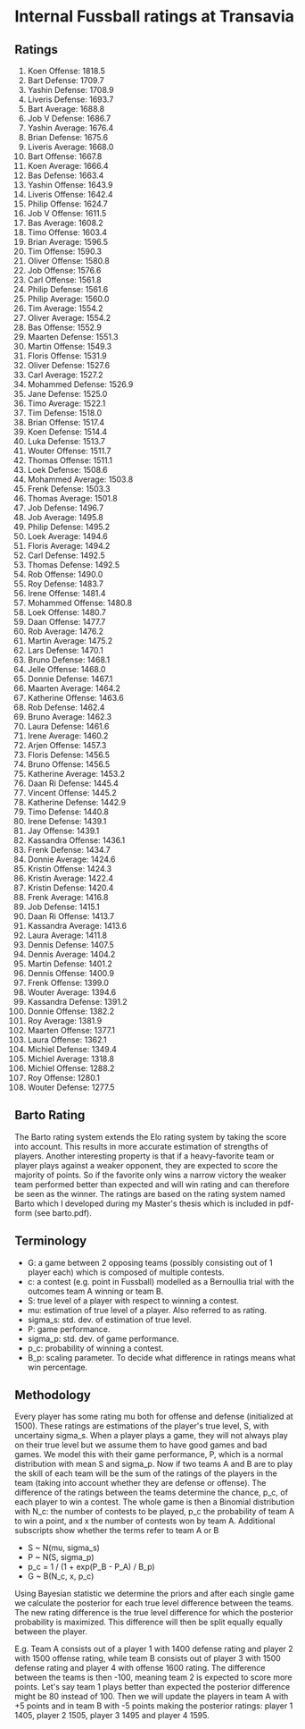 # Internal Fussball ratings at Transavia
## Ratings
1. Koen Offense: 1818.5 
2. Bart Defense: 1709.7 
3. Yashin Defense: 1708.9 
4. Liveris Defense: 1693.7 
5. Bart Average: 1688.8 
6. Job V Defense: 1686.7 
7. Yashin Average: 1676.4 
8. Brian Defense: 1675.6 
9. Liveris Average: 1668.0 
10. Bart Offense: 1667.8 
11. Koen Average: 1666.4 
12. Bas Defense: 1663.4 
13. Yashin Offense: 1643.9 
14. Liveris Offense: 1642.4 
15. Philip Offense: 1624.7 
16. Job V Offense: 1611.5 
17. Bas Average: 1608.2 
18. Timo Offense: 1603.4 
19. Brian Average: 1596.5 
20. Tim Offense: 1590.3 
21. Oliver Offense: 1580.8 
22. Job Offense: 1576.6 
23. Carl Offense: 1561.8 
24. Philip  Defense: 1561.6 
25. Philip Average: 1560.0 
26. Tim Average: 1554.2 
27. Oliver Average: 1554.2 
28. Bas Offense: 1552.9 
29. Maarten Defense: 1551.3 
30. Martin Offense: 1549.3 
31. Floris Offense: 1531.9 
32. Oliver Defense: 1527.6 
33. Carl Average: 1527.2 
34. Mohammed Defense: 1526.9 
35. Jane Defense: 1525.0 
36. Timo Average: 1522.1 
37. Tim Defense: 1518.0 
38. Brian Offense: 1517.4 
39. Koen Defense: 1514.4 
40. Luka Defense: 1513.7 
41. Wouter Offense: 1511.7 
42. Thomas Offense: 1511.1 
43. Loek Defense: 1508.6 
44. Mohammed Average: 1503.8 
45. Frenk  Defense: 1503.3 
46. Thomas Average: 1501.8 
47. Job  Defense: 1496.7 
48. Job Average: 1495.8 
49. Philip Defense: 1495.2 
50. Loek Average: 1494.6 
51. Floris Average: 1494.2 
52. Carl Defense: 1492.5 
53. Thomas Defense: 1492.5 
54. Rob Offense: 1490.0 
55. Roy Defense: 1483.7 
56. Irene Offense: 1481.4 
57. Mohammed Offense: 1480.8 
58. Loek Offense: 1480.7 
59. Daan Offense: 1477.7 
60. Rob Average: 1476.2 
61. Martin Average: 1475.2 
62. Lars Defense: 1470.1 
63. Bruno Defense: 1468.1 
64. Jelle Offense: 1468.0 
65. Donnie Defense: 1467.1 
66. Maarten Average: 1464.2 
67. Katherine Offense: 1463.6 
68. Rob Defense: 1462.4 
69. Bruno Average: 1462.3 
70. Laura Defense: 1461.6 
71. Irene Average: 1460.2 
72. Arjen Offense: 1457.3 
73. Floris Defense: 1456.5 
74. Bruno Offense: 1456.5 
75. Katherine Average: 1453.2 
76. Daan Ri Defense: 1445.4 
77. Vincent Offense: 1445.2 
78. Katherine Defense: 1442.9 
79. Timo Defense: 1440.8 
80. Irene Defense: 1439.1 
81. Jay Offense: 1439.1 
82. Kassandra Offense: 1436.1 
83. Frenk Defense: 1434.7 
84. Donnie Average: 1424.6 
85. Kristin Offense: 1424.3 
86. Kristin Average: 1422.4 
87. Kristin Defense: 1420.4 
88. Frenk Average: 1416.8 
89. Job Defense: 1415.1 
90. Daan Ri Offense: 1413.7 
91. Kassandra Average: 1413.6 
92. Laura Average: 1411.8 
93. Dennis Defense: 1407.5 
94. Dennis Average: 1404.2 
95. Martin Defense: 1401.2 
96. Dennis Offense: 1400.9 
97. Frenk Offense: 1399.0 
98. Wouter Average: 1394.6 
99. Kassandra Defense: 1391.2 
100. Donnie Offense: 1382.2 
101. Roy Average: 1381.9 
102. Maarten Offense: 1377.1 
103. Laura Offense: 1362.1 
104. Michiel Defense: 1349.4 
105. Michiel Average: 1318.8 
106. Michiel Offense: 1288.2 
107. Roy Offense: 1280.1 
108. Wouter Defense: 1277.5 

## Barto Rating
The Barto rating system extends the Elo rating system by taking the score into account. This results in more accurate estimation of strengths of players. Another interesting property is that if a heavy-favorite team or player plays against a weaker opponent, they are expected to score the majority of points. So if the favorite only wins a narrow victory the weaker team performed better than expected and will win rating and can therefore be seen as the winner. The ratings are based on the rating system named Barto which I developed during my Master's thesis which is included in pdf-form (see barto.pdf).
## Terminology
- G: a game between 2 opposing teams (possibly consisting out of 1 player each) which is composed of multiple contests.
- c: a contest (e.g. point in Fussball) modelled as a Bernoullia trial with the outcomes team A winning or team B.
- S: true level of a player with respect to winning a contest.
- mu: estimation of true level of a player. Also referred to as rating.
- sigma_s: std. dev. of estimation of true level.
- P: game performance.
- sigma_p: std. dev. of game performance.
- p_c: probability of winning a contest.
- B_p: scaling parameter. To decide what difference in ratings means what win percentage.
## Methodology
Every player has some rating mu both for offense and defense (initialized at 1500). These ratings are estimations of the player's true level, S, with uncertainy sigma_s. When a player plays a game, they will not always play on their true level but we assume them to have good games and bad games. We model this with their game performance, P, which is a normal distribution with mean S and sigma_p. Now if two teams A and B are to play the skill of each team will be the sum of the ratings of the players in the team (taking into account whether they are defense or offense). The difference of the ratings between the teams determine the chance, p_c, of each player to win a contest. The whole game is then a Binomial distribution with N_c: the number of contests to be played, p_c the probability of team A to win a point, and x the number of contests won by team A. Additional subscripts show whether the terms refer to team A or B
- S ~ N(mu, sigma_s)
- P ~ N(S, sigma_p)
- p_c = 1 / (1 + exp(P_B - P_A) / B_p)
- G ~ B(N_c, x, p_c)

Using Bayesian statistic we determine the priors and after each single game we calculate the posterior for each true level difference between the teams. The new rating difference is the true level difference for which the posterior probability is maximized. This difference will then be split equally equally between the player. 

E.g. Team A consists out of a player 1 with 1400 defense rating and player 2 with 1500 offense rating, while team B consists out of player 3 with 1500 defense rating and player 4 with offense 1600 rating. The difference between the teams is then -100, meaning team 2 is expected to score more points. Let's say team 1 plays better than expected the posterior difference might be 80 instead of 100. Then we will update the players in team A with +5 points and in team B with -5 points making the posterior ratings: player 1 1405, player 2 1505, player 3 1495 and player 4 1595.